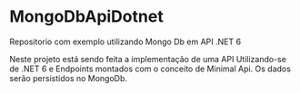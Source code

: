 # MongoDbApiDotnet
Repositorio com exemplo utilizando Mongo Db em API .NET 6

Neste projeto está sendo feita a implementação de uma API Utilizando-se de .NET 6 e Endpoints montados com o conceito de Minimal Api.
Os dados serão persistidos no MongoDb.
